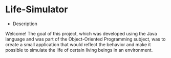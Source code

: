 # Life-Simulator

- Description
  
Welcome! The goal of this project, which was developed using the Java language and was part of the Object-Oriented Programming subject, was to create a small application that would reflect the behavior and make it possible to simulate the life of certain living beings in an environment.
